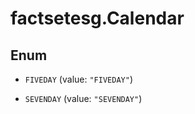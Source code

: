 # factsetesg.Calendar

## Enum


* `FIVEDAY` (value: `"FIVEDAY"`)

* `SEVENDAY` (value: `"SEVENDAY"`)


